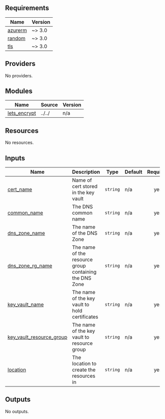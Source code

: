 ## Requirements

| Name | Version |
|------|---------|
| <a name="requirement_azurerm"></a> [azurerm](#requirement\_azurerm) | ~> 3.0 |
| <a name="requirement_random"></a> [random](#requirement\_random) | ~> 3.0 |
| <a name="requirement_tls"></a> [tls](#requirement\_tls) | ~> 3.0 |

## Providers

No providers.

## Modules

| Name | Source | Version |
|------|--------|---------|
| <a name="module_lets_encrypt"></a> [lets\_encrypt](#module\_lets\_encrypt) | ../../ | n/a |

## Resources

No resources.

## Inputs

| Name | Description | Type | Default | Required |
|------|-------------|------|---------|:--------:|
| <a name="input_cert_name"></a> [cert\_name](#input\_cert\_name) | Name of cert stored in the key vault | `string` | n/a | yes |
| <a name="input_common_name"></a> [common\_name](#input\_common\_name) | The DNS common name | `string` | n/a | yes |
| <a name="input_dns_zone_name"></a> [dns\_zone\_name](#input\_dns\_zone\_name) | The name of the DNS Zone | `string` | n/a | yes |
| <a name="input_dns_zone_rg_name"></a> [dns\_zone\_rg\_name](#input\_dns\_zone\_rg\_name) | The name of the resource group containing the DNS Zone | `string` | n/a | yes |
| <a name="input_key_vault_name"></a> [key\_vault\_name](#input\_key\_vault\_name) | The name of the key vault to hold certificates | `string` | n/a | yes |
| <a name="input_key_vault_resource_group"></a> [key\_vault\_resource\_group](#input\_key\_vault\_resource\_group) | The name of the key vault to resource group | `string` | n/a | yes |
| <a name="input_location"></a> [location](#input\_location) | The location to create the resources in | `string` | n/a | yes |

## Outputs

No outputs.
